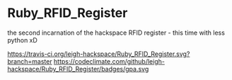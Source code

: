 # Ruby_RFID_Register
the second incarnation of the hackspace RFID register - this time with less python xD

https://travis-ci.org/leigh-hackspace/Ruby_RFID_Register.svg?branch=master
https://codeclimate.com/github/leigh-hackspace/Ruby_RFID_Register/badges/gpa.svg